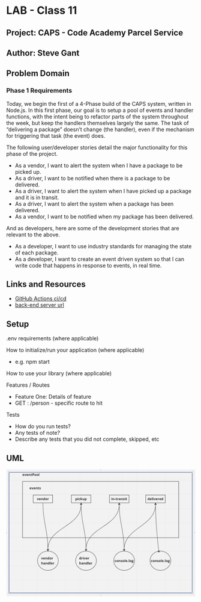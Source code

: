 # LAB - Class 11

## Project: CAPS - Code Academy Parcel Service

## Author: Steve Gant

## Problem Domain
### Phase 1 Requirements
Today, we begin the first of a 4-Phase build of the CAPS system, written in Node.js. In this first phase, our goal is to setup a pool of events and handler functions, with the intent being to refactor parts of the system throughout the week, but keep the handlers themselves largely the same. The task of “delivering a package” doesn’t change (the handler), even if the mechanism for triggering that task (the event) does.

The following user/developer stories detail the major functionality for this phase of the project.

- As a vendor, I want to alert the system when I have a package to be picked up.
- As a driver, I want to be notified when there is a package to be delivered.
- As a driver, I want to alert the system when I have picked up a package and it is in transit.
- As a driver, I want to alert the system when a package has been delivered.
- As a vendor, I want to be notified when my package has been delivered.

And as developers, here are some of the development stories that are relevant to the above.

- As a developer, I want to use industry standards for managing the state of each package.
- As a developer, I want to create an event driven system so that I can write code that happens in response to events, in real time.

## Links and Resources
  - [GitHub Actions ci/cd](https://github.com/stevengant/CAPS/actions)
  - [back-end server url](https://stevegant-caps.onrender.com)

## Setup
.env requirements (where applicable)

How to initialize/run your application (where applicable)
  - e.g. npm start

How to use your library (where applicable)

Features / Routes
  - Feature One: Details of feature
  - GET : /person - specific route to hit

Tests
  - How do you run tests?
  - Any tests of note?
  - Describe any tests that you did not complete, skipped, etc

## UML
![](assets/Lab11UML.png)